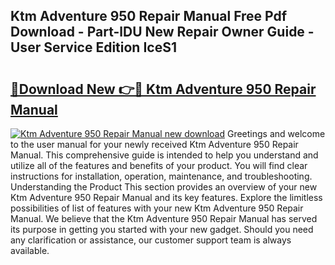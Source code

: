 ## Ktm Adventure 950 Repair Manual Free Pdf Download - Part-lDU New Repair Owner Guide - User Service Edition IceS1

# <h2><a href="http://bc82960.oget.top/?id=Ktm+Adventure+950+Repair+Manual">🔗Download New 👉🔴 Ktm Adventure 950 Repair Manual</a></h2>

[![Ktm Adventure 950 Repair Manual new download](https://i.imgur.com/5g1atiW.png)](http://bc82960.oget.top/?id=Ktm+Adventure+950+Repair+Manual)
Greetings and welcome to the user manual for your newly received Ktm Adventure 950 Repair Manual. This comprehensive guide is intended to help you understand and utilize all of the features and benefits of your product. You will find clear instructions for installation, operation, maintenance, and troubleshooting. Understanding the Product This section provides an overview of your new Ktm Adventure 950 Repair Manual and its key features. Explore the limitless possibilities of list of features with your new Ktm Adventure 950 Repair Manual. We believe that the Ktm Adventure 950 Repair Manual has served its purpose in getting you started with your new gadget. Should you need any clarification or assistance, our customer support team is always available.
